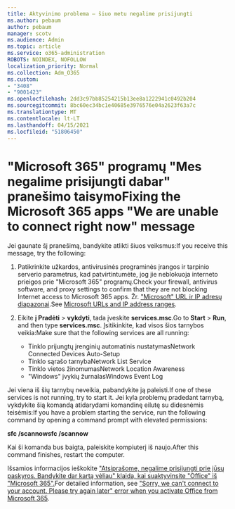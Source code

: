 ```yaml
---
title: Aktyvinimo problema – šiuo metu negalime prisijungti
ms.author: pebaum
author: pebaum
manager: scotv
ms.audience: Admin
ms.topic: article
ms.service: o365-administration
ROBOTS: NOINDEX, NOFOLLOW
localization_priority: Normal
ms.collection: Adm_O365
ms.custom:
- "3408"
- "9001423"
ms.openlocfilehash: 2dd3c97bb85254215b13ee8a1222941c0492b204
ms.sourcegitcommit: 8bc60ec34bc1e40685e3976576e04a2623f63a7c
ms.translationtype: MT
ms.contentlocale: lt-LT
ms.lasthandoff: 04/15/2021
ms.locfileid: "51806450"
---
```

# <a name="fixing-the-microsoft-365-apps-we-are-unable-to-connect-right-now-message"></a><span data-ttu-id="702e4-102">"Microsoft 365" programų "Mes negalime prisijungti dabar" pranešimo taisymo</span><span class="sxs-lookup"><span data-stu-id="702e4-102">Fixing the Microsoft 365 apps "We are unable to connect right now" message</span></span>

<span data-ttu-id="702e4-103">Jei gaunate šį pranešimą, bandykite atlikti šiuos veiksmus:</span><span class="sxs-lookup"><span data-stu-id="702e4-103">If you receive this message, try the following:</span></span>

1. <span data-ttu-id="702e4-104">Patikrinkite užkardos, antivirusinės programinės įrangos ir tarpinio serverio parametrus, kad patvirtintumėte, jog jie neblokuoja interneto prieigos prie "Microsoft 365" programų.</span><span class="sxs-lookup"><span data-stu-id="702e4-104">Check your firewall, antivirus software, and proxy settings to confirm that they are not blocking Internet access to Microsoft 365 apps.</span></span> <span data-ttu-id="702e4-105">Žr. ["Microsoft" URL ir IP adresų diapazonai](https://docs.microsoft.com/office365/enterprise/urls-and-ip-address-ranges).</span><span class="sxs-lookup"><span data-stu-id="702e4-105">See [Microsoft URLs and IP address ranges](https://docs.microsoft.com/office365/enterprise/urls-and-ip-address-ranges).</span></span>

2. <span data-ttu-id="702e4-106">Eikite **į Pradėti**  >  **vykdyti**, tada įveskite **services.msc**.</span><span class="sxs-lookup"><span data-stu-id="702e4-106">Go to **Start** > **Run**, and then type **services.msc**.</span></span> <span data-ttu-id="702e4-107">Įsitikinkite, kad visos šios tarnybos veikia:</span><span class="sxs-lookup"><span data-stu-id="702e4-107">Make sure that the following services are all running:</span></span>
    - <span data-ttu-id="702e4-108">Tinklo prijungtų įrenginių automatinis nustatymas</span><span class="sxs-lookup"><span data-stu-id="702e4-108">Network Connected Devices Auto-Setup</span></span>
    - <span data-ttu-id="702e4-109">Tinklo sąrašo tarnyba</span><span class="sxs-lookup"><span data-stu-id="702e4-109">Network List Service</span></span>
    - <span data-ttu-id="702e4-110">Tinklo vietos žinomumas</span><span class="sxs-lookup"><span data-stu-id="702e4-110">Network Location Awareness</span></span>
    - <span data-ttu-id="702e4-111">"Windows" įvykių žurnalas</span><span class="sxs-lookup"><span data-stu-id="702e4-111">Windows Event Log</span></span>

<span data-ttu-id="702e4-112">Jei viena iš šių tarnybų neveikia, pabandykite ją paleisti.</span><span class="sxs-lookup"><span data-stu-id="702e4-112">If one of these services is not running, try to start it.</span></span> <span data-ttu-id="702e4-113">Jei kyla problemų pradedant tarnybą, vykdykite šią komandą atidarydami komandinę eilutę su didesnėmis teisėmis:</span><span class="sxs-lookup"><span data-stu-id="702e4-113">If you have a problem starting the service, run the following command by opening a command prompt with elevated permissions:</span></span>

<span data-ttu-id="702e4-114">**sfc /scannow**</span><span class="sxs-lookup"><span data-stu-id="702e4-114">**sfc /scannow**</span></span>

<span data-ttu-id="702e4-115">Kai ši komanda bus baigta, paleiskite kompiuterį iš naujo.</span><span class="sxs-lookup"><span data-stu-id="702e4-115">After this command finishes, restart the computer.</span></span>

<span data-ttu-id="702e4-116">Išsamios informacijos ieškokite ["Atsiprašome, negalime prisijungti prie jūsų paskyros. Bandykite dar kartą vėliau" klaida, kai suaktyvinsite "Office" iš "Microsoft 365".](https://docs.microsoft.com/office/troubleshoot/activation-installation/issue-when-activate-office-from-office-365)</span><span class="sxs-lookup"><span data-stu-id="702e4-116">For detailed information, see ["Sorry, we can't connect to your account. Please try again later" error when you activate Office from Microsoft 365](https://docs.microsoft.com/office/troubleshoot/activation-installation/issue-when-activate-office-from-office-365).</span></span>